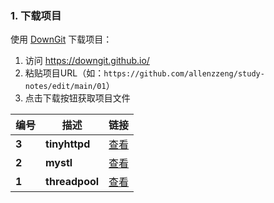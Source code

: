 ### 1. 下载项目

使用 [DownGit](https://downgit.github.io/) 下载项目：
1. 访问 https://downgit.github.io/
2. 粘贴项目URL（如：` https://github.com/allenzzeng/study-notes/edit/main/01 `）
3. 点击下载按钮获取项目文件

| 编号 | 描述 | 链接 |
|---|---|---|
|**3**|**tinyhttpd**|[查看](./03/readme.md)|
|**2**|**mystl**|[查看](./02/readme.md)|
|**1**|**threadpool**|[查看](./01/readme.md)|
